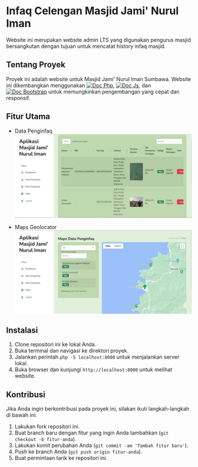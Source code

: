 # Infaq Celengan Masjid Jami' Nurul Iman

Website ini merupakan website admin LTS yang digunakan pengurus masjid bersangkutan dengan tujuan untuk mencatat history infaq masjid.

## Tentang Proyek

Proyek ini adalah website untuk Masjid Jami' Nurul Iman Sumbawa. Website ini dikembangkan menggunakan [![Doc Php](https://img.shields.io/badge/Doc-Php-red.svg)](https://www.php.net/docs.php), [![Doc Js](https://img.shields.io/badge/Doc-JavaScript-yellow.svg)](https://devdocs.io/javascript/), dan [![Doc Bootstrap](https://img.shields.io/badge/Doc-Bootstrap-blue.svg)](https://getbootstrap.com/docs/4.1/getting-started/introduction/) untuk memungkinkan pengembangan yang cepat dan responsif.

## Fitur Utama

- Data Penginfaq
![Logo Proyek](assets/images/Fitur1.JPG)

- Maps Geolocator
![Logo Proyek](assets/images/Fitur2.JPG)

## Instalasi

1. Clone repositori ini ke lokal Anda.
2. Buka terminal dan navigasi ke direktori proyek.
3. Jalankan perintah `php -S localhost:8000` untuk menjalankan server lokal.
4. Buka browser dan kunjungi `http://localhost:8000` untuk melihat website.

## Kontribusi

Jika Anda ingin berkontribusi pada proyek ini, silakan ikuti langkah-langkah di bawah ini:

1. Lakukan fork repositori ini.
2. Buat branch baru dengan fitur yang ingin Anda tambahkan (`git checkout -b fitur-anda`).
3. Lakukan komit perubahan Anda (`git commit -am 'Tambah fitur baru'`).
4. Push ke branch Anda (`git push origin fitur-anda`).
5. Buat permintaan tarik ke repositori ini.
